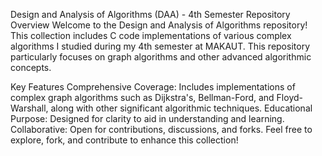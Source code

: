 Design and Analysis of Algorithms (DAA) - 4th Semester
Repository Overview
Welcome to the Design and Analysis of Algorithms repository! This collection includes C code implementations of various complex algorithms I studied during my 4th semester at MAKAUT. This repository particularly focuses on graph algorithms and other advanced algorithmic concepts.

Key Features
Comprehensive Coverage: Includes implementations of complex graph algorithms such as Dijkstra's, Bellman-Ford, and Floyd-Warshall, along with other significant algorithmic techniques.
Educational Purpose: Designed for clarity to aid in understanding and learning.
Collaborative: Open for contributions, discussions, and forks.
Feel free to explore, fork, and contribute to enhance this collection!
